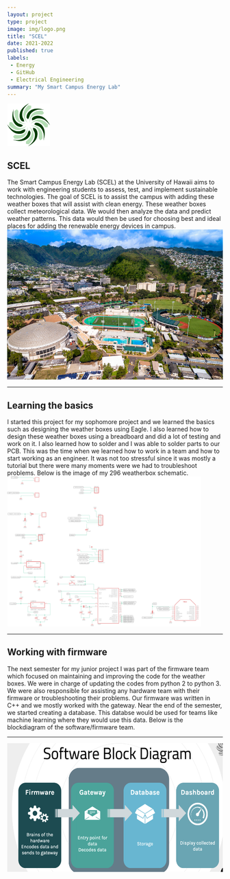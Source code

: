 ```yaml
---
layout: project
type: project
image: img/logo.png
title: "SCEL"
date: 2021-2022
published: true
labels:
 - Energy
 - GitHub
 - Electrical Engineering
summary: "My Smart Campus Energy Lab"
---
```


<img src="../img/logo.png">
<h2> SCEL </h2>
The Smart Campus Energy Lab (SCEL) at the University of Hawaii aims to work with engineering students to assess, test, and implement sustainable technologies. The goal of SCEL is to assist the campus with adding these weather boxes that will assist with clean energy. These weather boxes collect meteorological data. We would then analyze the data and predict weather patterns. This data would then be used for choosing best and ideal places for adding the renewable energy devices in campus.
<img src="../img/th.jpg" height = 350>
<hr>
<h2> Learning the basics </h2>
I started this project for my sophomore project and we learned the basics such as designing the weather boxes using Eagle. I also learned how to design these weather boxes using a breadboard and did a lot of testing and work on it. I also learned how to solder and I was able to solder parts to our PCB. This was the time when we learned how to work in a team and how to start working as an engineer. It was not too stressful since it was mostly a tutorial but there were many moments were we had to troubleshoot problems. Below is the image of my 296 weatherbox schematic.
<br>
<img src="../img/296schematic.png" height = 350>
<hr>
<h2> Working with firmware </h2>
The next semester for my junior project I was part of the firmware team which focused on maintaining and improving the code for the weather boxes. We were in charge of updating the codes from python 2 to python 3. We were also responsible for assisting any hardware team with their firmware or troubleshooting their problems. Our firmware was written in C++ and we mostly worked with the gateway. Near the end of the semester, we started creating a database. This databse would be used for teams like machine learning where they would use this data. Below is the blockdiagram of the software/firmware team.
<hr>
<img src="../img/softwareblock.png" height = 300>
